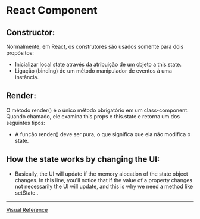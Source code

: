 # React Component

## Constructor:

Normalmente, em React, os construtores são usados somente para dois propósitos:

- Inicializar local state através da atribuição de um objeto a this.state.
- Ligação (binding) de um método manipulador de eventos à uma instância.

## Render:

O método render() é o único método obrigatório em um class-component.
Quando chamado, ele examina this.props e this.state
e retorna um dos seguintes tipos:

- A função render() deve ser pura, o que significa que ela não modifica o state.

## How the state works by changing the UI:

- Basically, the UI will update if the memory alocation
  of the state object changes. In this line, you'll notice
  that if the value of a property changes not necessarily
  the UI will update, and this is why we need a method like
  setState..

---

[Visual Reference](https://projects.wojtekmaj.pl/react-lifecycle-methods-diagram/)
